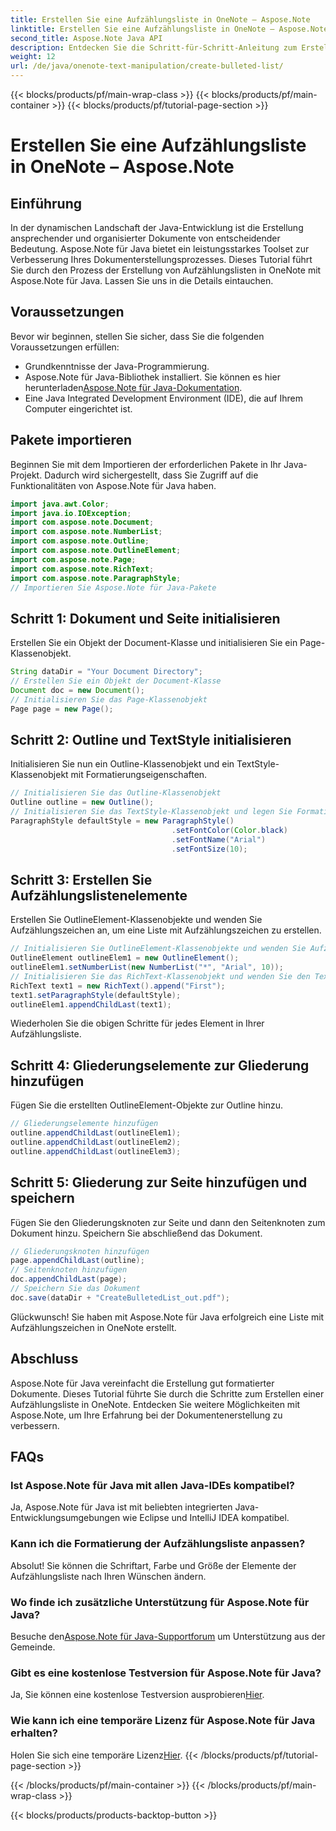 ```yaml
---
title: Erstellen Sie eine Aufzählungsliste in OneNote – Aspose.Note
linktitle: Erstellen Sie eine Aufzählungsliste in OneNote – Aspose.Note
second_title: Aspose.Note Java API
description: Entdecken Sie die Schritt-für-Schritt-Anleitung zum Erstellen von Aufzählungslisten in OneNote mit Aspose.Note für Java. Erweitern Sie Ihre Dokumentenerstellung ganz einfach.
weight: 12
url: /de/java/onenote-text-manipulation/create-bulleted-list/
---
```


{{< blocks/products/pf/main-wrap-class >}}
{{< blocks/products/pf/main-container >}}
{{< blocks/products/pf/tutorial-page-section >}}

# Erstellen Sie eine Aufzählungsliste in OneNote – Aspose.Note

## Einführung
In der dynamischen Landschaft der Java-Entwicklung ist die Erstellung ansprechender und organisierter Dokumente von entscheidender Bedeutung. Aspose.Note für Java bietet ein leistungsstarkes Toolset zur Verbesserung Ihres Dokumenterstellungsprozesses. Dieses Tutorial führt Sie durch den Prozess der Erstellung von Aufzählungslisten in OneNote mit Aspose.Note für Java. Lassen Sie uns in die Details eintauchen.
## Voraussetzungen
Bevor wir beginnen, stellen Sie sicher, dass Sie die folgenden Voraussetzungen erfüllen:
- Grundkenntnisse der Java-Programmierung.
-  Aspose.Note für Java-Bibliothek installiert. Sie können es hier herunterladen[Aspose.Note für Java-Dokumentation](https://reference.aspose.com/note/java/).
- Eine Java Integrated Development Environment (IDE), die auf Ihrem Computer eingerichtet ist.
## Pakete importieren
Beginnen Sie mit dem Importieren der erforderlichen Pakete in Ihr Java-Projekt. Dadurch wird sichergestellt, dass Sie Zugriff auf die Funktionalitäten von Aspose.Note für Java haben.
```java
import java.awt.Color;
import java.io.IOException;
import com.aspose.note.Document;
import com.aspose.note.NumberList;
import com.aspose.note.Outline;
import com.aspose.note.OutlineElement;
import com.aspose.note.Page;
import com.aspose.note.RichText;
import com.aspose.note.ParagraphStyle;
// Importieren Sie Aspose.Note für Java-Pakete
```
## Schritt 1: Dokument und Seite initialisieren
Erstellen Sie ein Objekt der Document-Klasse und initialisieren Sie ein Page-Klassenobjekt.
```java
String dataDir = "Your Document Directory";
// Erstellen Sie ein Objekt der Document-Klasse
Document doc = new Document();
// Initialisieren Sie das Page-Klassenobjekt
Page page = new Page();
```
## Schritt 2: Outline und TextStyle initialisieren
Initialisieren Sie nun ein Outline-Klassenobjekt und ein TextStyle-Klassenobjekt mit Formatierungseigenschaften.
```java
// Initialisieren Sie das Outline-Klassenobjekt
Outline outline = new Outline();
// Initialisieren Sie das TextStyle-Klassenobjekt und legen Sie Formatierungseigenschaften fest
ParagraphStyle defaultStyle = new ParagraphStyle()
                                    .setFontColor(Color.black)
                                    .setFontName("Arial")
                                    .setFontSize(10);
```
## Schritt 3: Erstellen Sie Aufzählungslistenelemente
Erstellen Sie OutlineElement-Klassenobjekte und wenden Sie Aufzählungszeichen an, um eine Liste mit Aufzählungszeichen zu erstellen.
```java
// Initialisieren Sie OutlineElement-Klassenobjekte und wenden Sie Aufzählungszeichen an
OutlineElement outlineElem1 = new OutlineElement();
outlineElem1.setNumberList(new NumberList("*", "Arial", 10));
// Initialisieren Sie das RichText-Klassenobjekt und wenden Sie den Textstil an
RichText text1 = new RichText().append("First");
text1.setParagraphStyle(defaultStyle);
outlineElem1.appendChildLast(text1);
```
Wiederholen Sie die obigen Schritte für jedes Element in Ihrer Aufzählungsliste.
## Schritt 4: Gliederungselemente zur Gliederung hinzufügen
Fügen Sie die erstellten OutlineElement-Objekte zur Outline hinzu.
```java
// Gliederungselemente hinzufügen
outline.appendChildLast(outlineElem1);
outline.appendChildLast(outlineElem2);
outline.appendChildLast(outlineElem3);
```
## Schritt 5: Gliederung zur Seite hinzufügen und speichern
Fügen Sie den Gliederungsknoten zur Seite und dann den Seitenknoten zum Dokument hinzu. Speichern Sie abschließend das Dokument.
```java
// Gliederungsknoten hinzufügen
page.appendChildLast(outline);
// Seitenknoten hinzufügen
doc.appendChildLast(page);
// Speichern Sie das Dokument
doc.save(dataDir + "CreateBulletedList_out.pdf");
```
Glückwunsch! Sie haben mit Aspose.Note für Java erfolgreich eine Liste mit Aufzählungszeichen in OneNote erstellt.
## Abschluss
Aspose.Note für Java vereinfacht die Erstellung gut formatierter Dokumente. Dieses Tutorial führte Sie durch die Schritte zum Erstellen einer Aufzählungsliste in OneNote. Entdecken Sie weitere Möglichkeiten mit Aspose.Note, um Ihre Erfahrung bei der Dokumentenerstellung zu verbessern.
## FAQs
### Ist Aspose.Note für Java mit allen Java-IDEs kompatibel?
Ja, Aspose.Note für Java ist mit beliebten integrierten Java-Entwicklungsumgebungen wie Eclipse und IntelliJ IDEA kompatibel.
### Kann ich die Formatierung der Aufzählungsliste anpassen?
Absolut! Sie können die Schriftart, Farbe und Größe der Elemente der Aufzählungsliste nach Ihren Wünschen ändern.
### Wo finde ich zusätzliche Unterstützung für Aspose.Note für Java?
 Besuche den[Aspose.Note für Java-Supportforum](https://forum.aspose.com/c/note/28) um Unterstützung aus der Gemeinde.
### Gibt es eine kostenlose Testversion für Aspose.Note für Java?
 Ja, Sie können eine kostenlose Testversion ausprobieren[Hier](https://releases.aspose.com/).
### Wie kann ich eine temporäre Lizenz für Aspose.Note für Java erhalten?
 Holen Sie sich eine temporäre Lizenz[Hier](https://purchase.aspose.com/temporary-license/).
{{< /blocks/products/pf/tutorial-page-section >}}

{{< /blocks/products/pf/main-container >}}
{{< /blocks/products/pf/main-wrap-class >}}

{{< blocks/products/products-backtop-button >}}
